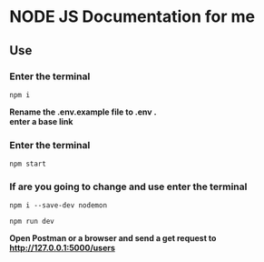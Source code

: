 # NODE JS Documentation for me
## Use
### Enter the terminal
```
npm i
```
**Rename the .env.example file to .env .**
<br/>
**enter a base link**

### Enter the terminal
```
npm start
```
### If are you going to change and use enter the terminal
```
npm i --save-dev nodemon

npm run dev
```

**Open Postman or a browser and send a get request to http://127.0.0.1:5000/users**
